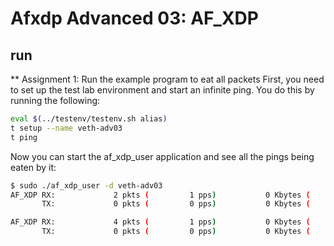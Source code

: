 # Afxdp Advanced 03: AF_XDP

## run

** Assignment 1: Run the example program to eat all packets
First, you need to set up the test lab environment and start an infinite
ping. You do this by running the following:

```sh
eval $(../testenv/testenv.sh alias)
t setup --name veth-adv03
t ping
```

Now you can start the af_xdp_user application and see all the pings being
eaten by it:

```sh
$ sudo ./af_xdp_user -d veth-adv03
AF_XDP RX:             2 pkts (         1 pps)           0 Kbytes (     0 Mbits/s) period:2.000185
       TX:             0 pkts (         0 pps)           0 Kbytes (     0 Mbits/s) period:2.000185

AF_XDP RX:             4 pkts (         1 pps)           0 Kbytes (     0 Mbits/s) period:2.000152
       TX:             0 pkts (         0 pps)           0 Kbytes (     0 Mbits/s) period:2.000152
```
